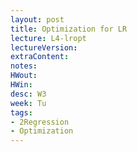 ```yaml
---
layout: post
title: Optimization for LR
lecture: L4-lropt
lectureVersion: 
extraContent:
notes:
HWout:
HWin:
desc: W3
week: Tu
tags:
- 2Regression
- Optimization
---
```

